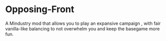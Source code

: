 # Opposing-Front
A Mindustry mod that allows you to play an expansive campaign , with fair vanilla-like balancing to not overwhelm you and keep the basegame more fun.
